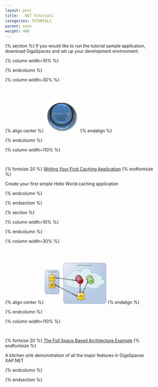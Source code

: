 ```yaml
---
layout: post
title:  .NET Tutorials
categories: TUTORIALS
parent: none
weight: 400
---
```


{% section %}
If you would like to run the tutorial sample application, download GigaSpaces and set up your development environment.

{% column width=10% %}

{% endcolumn %}

{% column width=30% %}

<br/>
<br/>

{% align center %}
[![button2.jpg](/attachment_files/dotnet/button2.jpg)](./dotnet-your-first-data-grid-application.html)
{% endalign %}

{% endcolumn %}

{% column width=110% %}

<br/>

{% fontsize 20 %}
[Writing Your First Caching Application](./dotnet-your-first-data-grid-application.html)
{% endfontsize %}

Create your first simple Hello World caching application

{% endcolumn %}

{% endsection %}

{% section %}

{% column width=10% %}

{% endcolumn %}

{% column width=30% %}

<br/>
<br/>

{% align center %}
[![dataexamplesmall.jpg](/attachment_files/dotnet/dataexamplesmall.jpg)](./dotnet-your-first-xtp-application.html)
{% endalign %}

{% endcolumn %}

{% column width=110% %}

<br/>

{% fontsize 20 %}
[The Full Space Based Architecture Example](./dotnet-your-first-xtp-application.html)
{% endfontsize %}

A kitchen sink demonstration of all the major features in GigaSpaces XAP.NET

{% endcolumn %}

{% endsection %}
